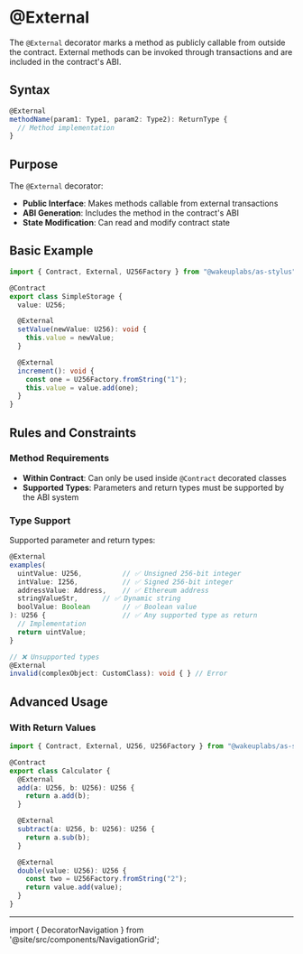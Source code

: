 # @External

The `@External` decorator marks a method as publicly callable from outside the contract. External methods can be invoked through transactions and are included in the contract's ABI.

## Syntax

```typescript
@External
methodName(param1: Type1, param2: Type2): ReturnType {
  // Method implementation
}
```

## Purpose

The `@External` decorator:

- **Public Interface**: Makes methods callable from external transactions
- **ABI Generation**: Includes the method in the contract's ABI
- **State Modification**: Can read and modify contract state

## Basic Example

```typescript
import { Contract, External, U256Factory } from "@wakeuplabs/as-stylus";

@Contract
export class SimpleStorage {
  value: U256;

  @External
  setValue(newValue: U256): void {
    this.value = newValue;
  }

  @External
  increment(): void {
    const one = U256Factory.fromString("1");
    this.value = value.add(one);
  }
}
```

## Rules and Constraints

### Method Requirements

- **Within Contract**: Can only be used inside `@Contract` decorated classes
- **Supported Types**: Parameters and return types must be supported by the ABI system

### Type Support

Supported parameter and return types:

```typescript
@External
examples(
  uintValue: U256,          // ✅ Unsigned 256-bit integer
  intValue: I256,           // ✅ Signed 256-bit integer
  addressValue: Address,    // ✅ Ethereum address
  stringValueStr,      // ✅ Dynamic string
  boolValue: Boolean        // ✅ Boolean value
): U256 {                   // ✅ Any supported type as return
  // Implementation
  return uintValue;
}

// ❌ Unsupported types
@External
invalid(complexObject: CustomClass): void { } // Error
```

## Advanced Usage

### With Return Values

```typescript
import { Contract, External, U256, U256Factory } from "@wakeuplabs/as-stylus";

@Contract
export class Calculator {
  @External
  add(a: U256, b: U256): U256 {
    return a.add(b);
  }

  @External
  subtract(a: U256, b: U256): U256 {
    return a.sub(b);
  }

  @External
  double(value: U256): U256 {
    const two = U256Factory.fromString("2");
    return value.add(value);
  }
}
```

---

import { DecoratorNavigation } from '@site/src/components/NavigationGrid';

<DecoratorNavigation />

